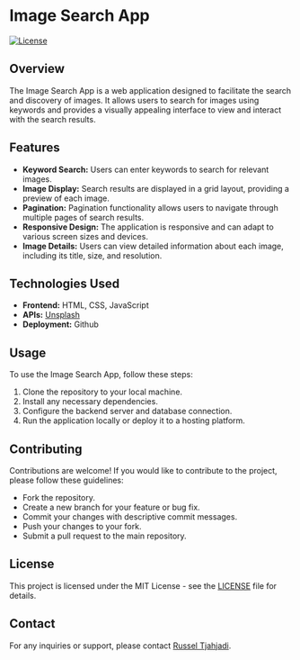 # Image Search App

[![License](https://img.shields.io/badge/License-MIT-blue.svg)](https://opensource.org/licenses/MIT)

## Overview

The Image Search App is a web application designed to facilitate the search and discovery of images. It allows users to search for images using keywords and provides a visually appealing interface to view and interact with the search results.

## Features

- **Keyword Search:** Users can enter keywords to search for relevant images.
- **Image Display:** Search results are displayed in a grid layout, providing a preview of each image.
- **Pagination:** Pagination functionality allows users to navigate through multiple pages of search results.
- **Responsive Design:** The application is responsive and can adapt to various screen sizes and devices.
- **Image Details:** Users can view detailed information about each image, including its title, size, and resolution.

## Technologies Used

- **Frontend:** HTML, CSS, JavaScript
- **APIs:** [Unsplash](https://unsplash.com/)
- **Deployment:** Github

## Usage

To use the Image Search App, follow these steps:

1. Clone the repository to your local machine.
2. Install any necessary dependencies.
3. Configure the backend server and database connection.
4. Run the application locally or deploy it to a hosting platform.

## Contributing

Contributions are welcome! If you would like to contribute to the project, please follow these guidelines:

- Fork the repository.
- Create a new branch for your feature or bug fix.
- Commit your changes with descriptive commit messages.
- Push your changes to your fork.
- Submit a pull request to the main repository.

## License

This project is licensed under the MIT License - see the [LICENSE](LICENSE) file for details.

## Contact

For any inquiries or support, please contact [Russel Tjahjadi](mailto:russel.abraham123@gmail.com).

